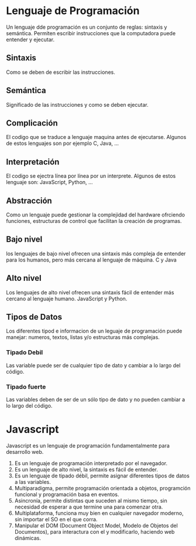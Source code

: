 # Lenguaje de Programación
Un lenguaje dde programación es un conjunto de reglas: sintaxis y semántica.
Permiten escribir  instrucciones que la computadora puede entender y ejecutar.

## Sintaxis
Como se deben de escribir las instrucciones.

## Semántica
Significado de las instrucciones y como se deben ejecutar.

## Complicación
El codigo que se traduce a lenguaje maquina antes de ejecutarse. Algunos de estos lenguajes son por ejemplo C, Java, ...

## Interpretación
El codigo se ejectra línea por línea por un interprete. Algunos de estos lenguaje son: JavaScript, Python, ...

## Abstracción
Como un lenguaje puede gestionar la complejidad del hardware ofrciendo funciones, estructuras de control que facilitan la creación de programas.

## Bajo nivel
los lenguajes de bajo nivel ofrecen una sintaxis más compleja de entender para los humanos, pero más cercana al lenguaje de máquina.  C y Java

## Alto nivel
Los lenguajes de alto nivel ofrecen una sintaxis fácil de entender más cercano al lenguaje humano. JavaScript y Python.

## Tipos de Datos
Los diferentes tipod e informacion de un leguaje de programación puede manejar: numeros, textos, listas y/o estructuras más complejas.

### Tipado Debil
Las variable puede ser de cualquier tipo de dato y cambiar a lo largo del código.

### Tipado fuerte
Las variables deben de ser de un sólo tipo de dato y no pueden cambiar a lo largo del código.

# Javascript
Javascript es un lenguaje de programación fundamentalmente para desarrollo web.

1. Es un lenguaje de programación interpretado por el navegador.
2. Es un lenguaje de alto nivel, la sintaxis es fácil de entender.
3. Es un lenguaje de tipado débil, permite asignar diferentes tipos de datos a las variables.
4. Multiparadigma, permite programación orientada a objetos, programción funcional y programación basa en eventos.
5. Asincronía, permite distintas que suceden al mismo tiempo, sin necesidad de esperar a que termine una para comenzar otra.
6. Multiplataforma, funciona muy bien en cualquier navegador moderno, sin importar el SO en el que corra.
7. Manipular el DOM (Document Object Model, Modelo de Objetos del Documentos), para interactura con el y modificarlo, haciendo web dinámicas.
